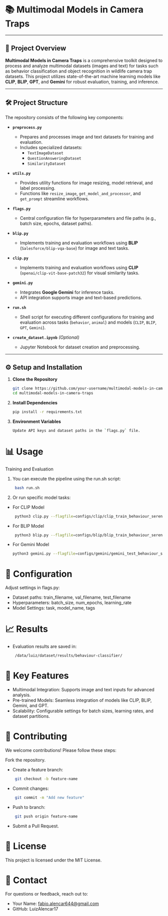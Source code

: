 # 📚 Multimodal Models in Camera Traps

---

## 🚀 Project Overview
**Multimodal Models in Camera Traps** is a comprehensive toolkit designed to process and analyze multimodal datasets (images and text) for tasks such as behavior classification and object recognition in wildlife camera trap datasets. This project utilizes state-of-the-art machine learning models like **CLIP**, **BLIP**, **GPT**, and **Gemini** for robust evaluation, training, and inference.

---

## 🛠️ Project Structure

The repository consists of the following key components:

- **`preprocess.py`**  
   - Prepares and processes image and text datasets for training and evaluation.
   - Includes specialized datasets:  
     - `TextImageDataset`  
     - `QuestionAnsweringDataset`  
     - `SimilarityDataset`

- **`utils.py`**  
   - Provides utility functions for image resizing, model retrieval, and label processing.  
   - Functions like `resize_image`, `get_model_and_processor`, and `get_prompt` streamline workflows.

- **`flags.py`**  
   - Central configuration file for hyperparameters and file paths (e.g., batch size, epochs, dataset paths).

- **`blip.py`**  
   - Implements training and evaluation workflows using **BLIP** (`Salesforce/blip-vqa-base`) for image and text tasks.

- **`clip.py`**  
   - Implements training and evaluation workflows using **CLIP** (`openai/clip-vit-base-patch32`) for visual similarity tasks.

- **`gemini.py`**  
   - Integrates **Google Gemini** for inference tasks.  
   - API integration supports image and text-based predictions.

- **`run.sh`**  
   - Shell script for executing different configurations for training and evaluation across tasks (`behavior`, `animal`) and models (`CLIP`, `BLIP`, `GPT`, `Gemini`).

- **`create_dataset.ipynb`** *(Optional)*  
   - Jupyter Notebook for dataset creation and preprocessing.

---

## ⚙️ Setup and Installation

1. **Clone the Repository**
   ```bash
   git clone https://github.com/your-username/multimodal-models-in-camera-traps.git
   cd multimodal-models-in-camera-traps

2. **Install Dependencies**
   ```bash
   pip install -r requirements.txt
3. **Environment Variables**
   ```bash
   Update API keys and dataset paths in the `flags.py` file.

# 📊 Usage
Training and Evaluation

1. You can execute the pipeline using the run.sh script:
   ```bash
    bash run.sh

2. Or run specific model tasks:

- For CLIP Model
   ```bash
    python3 clip.py --flagfile=configs/clip/clip_train_behaviour_serengeti_seq.config

- For BLIP Model
   ```bash
    python3 blip.py --flagfile=configs/blip/blip_train_behaviour_serengeti_seq.config

- For Gemini Model
    ```bash
    python3 gemini.py --flagfile=configs/gemini/gemini_test_behaviour_serengeti_seq.config

# 📑 Configuration
Adjust settings in flags.py:

- Dataset paths: train_filename, val_filename, test_filename
- Hyperparameters: batch_size, num_epochs, learning_rate
- Model Settings: task, model_name, tags

# 📈 Results
- Evaluation results are saved in:

   ```bash
    /data/luiz/dataset/results/behaviour-classifier/

# 🧠 Key Features
- Multimodal Integration: Supports image and text inputs for advanced analysis.
- Pre-trained Models: Seamless integration of models like CLIP, BLIP, Gemini, and GPT.
- Scalability: Configurable settings for batch sizes, learning rates, and dataset partitions.

# 🤝 Contributing
We welcome contributions! Please follow these steps:

Fork the repository.
- Create a feature branch:
   ```bash
    git checkout -b feature-name

- Commit changes:
   ```bash
    git commit -m "Add new feature"

- Push to branch:
   ```bash
    git push origin feature-name

- Submit a Pull Request.
# 📝 License
This project is licensed under the MIT License.

# 📧 Contact
For questions or feedback, reach out to:

- Your Name: fabio.alencar644@gmail.com
- GitHub: LuizAlencar17